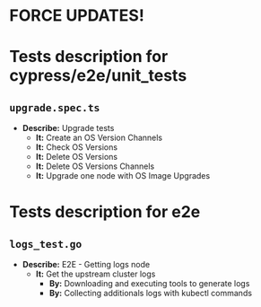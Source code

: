 # FORCE UPDATES!

# Tests description for cypress/e2e/unit_tests

## `upgrade.spec.ts`

- **Describe:** Upgrade tests
  - **It:** Create an OS Version Channels
  - **It:** Check OS Versions
  - **It:** Delete OS Versions
  - **It:** Delete OS Versions Channels
  - **It:** Upgrade one node with OS Image Upgrades

# Tests description for e2e

## `logs_test.go`

- **Describe:** E2E - Getting logs node
  - **It:** Get the upstream cluster logs
    - **By:** Downloading and executing tools to generate logs
    - **By:** Collecting additionals logs with kubectl commands

